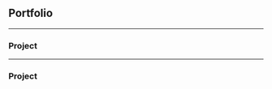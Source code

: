 ## Portfolio

-------------------------------------------------------
### Project



-------------------------------------------------------
### Project

